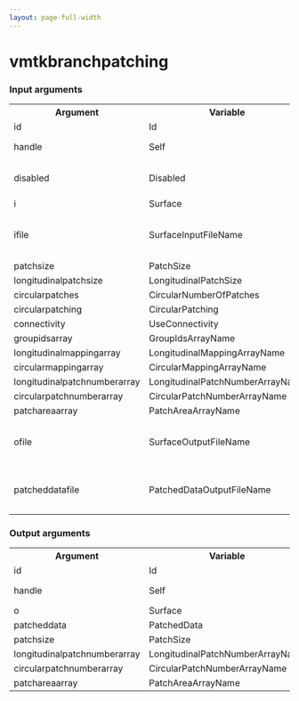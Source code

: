 ```yaml
---
layout: page-full-width
---
```

<h1>vmtkbranchpatching</h1>
<h3>Input arguments</h3>
<table class="vmtkscripts">
<tr>
<th>Argument</th><th>Variable</th><th>Type</th><th>Length</th><th>Range</th><th>Default</th><th>Description</th>
</tr>
<tr><td>id</td><td>Id</td><td>str</td><td>1</td><td></td><td>0</td><td>script id</td>
</tr>
<tr><td>handle</td><td>Self</td><td>self</td><td>1</td><td></td><td></td><td>handle to self</td>
</tr>
<tr><td>disabled</td><td>Disabled</td><td>bool</td><td>1</td><td></td><td>0</td><td>disable execution and piping</td>
</tr>
<tr><td>i</td><td>Surface</td><td>vtkPolyData</td><td>1</td><td></td><td></td><td></td>
</tr>
<tr><td>ifile</td><td>SurfaceInputFileName</td><td>str</td><td>1</td><td></td><td></td><td>filename for the default Surface reader</td>
</tr>
<tr><td>patchsize</td><td>PatchSize</td><td>float</td><td>2</td><td>(0.0,)</td><td>[0.0, 0.0]</td><td></td>
</tr>
<tr><td>longitudinalpatchsize</td><td>LongitudinalPatchSize</td><td>float</td><td>1</td><td>(0.0,)</td><td>1.0</td><td></td>
</tr>
<tr><td>circularpatches</td><td>CircularNumberOfPatches</td><td>int</td><td>1</td><td>(0,)</td><td>1</td><td></td>
</tr>
<tr><td>circularpatching</td><td>CircularPatching</td><td>bool</td><td>1</td><td></td><td>1</td><td></td>
</tr>
<tr><td>connectivity</td><td>UseConnectivity</td><td>bool</td><td>1</td><td></td><td>1</td><td></td>
</tr>
<tr><td>groupidsarray</td><td>GroupIdsArrayName</td><td>str</td><td>1</td><td></td><td>GroupIds</td><td></td>
</tr>
<tr><td>longitudinalmappingarray</td><td>LongitudinalMappingArrayName</td><td>str</td><td>1</td><td></td><td>AbscissaMetric</td><td></td>
</tr>
<tr><td>circularmappingarray</td><td>CircularMappingArrayName</td><td>str</td><td>1</td><td></td><td>AngularMetric</td><td></td>
</tr>
<tr><td>longitudinalpatchnumberarray</td><td>LongitudinalPatchNumberArrayName</td><td>str</td><td>1</td><td></td><td>Slab</td><td></td>
</tr>
<tr><td>circularpatchnumberarray</td><td>CircularPatchNumberArrayName</td><td>str</td><td>1</td><td></td><td>Sector</td><td></td>
</tr>
<tr><td>patchareaarray</td><td>PatchAreaArrayName</td><td>str</td><td>1</td><td></td><td>PatchArea</td><td></td>
</tr>
<tr><td>ofile</td><td>SurfaceOutputFileName</td><td>str</td><td>1</td><td></td><td></td><td>filename for the default Surface writer</td>
</tr>
<tr><td>patcheddatafile</td><td>PatchedDataOutputFileName</td><td>str</td><td>1</td><td></td><td></td><td>filename for the default PatchedData writer</td>
</tr>
</table>
<h3>Output arguments</h3>
<table class="vmtkscripts">
<tr>
<th>Argument</th><th>Variable</th><th>Type</th><th>Length</th><th>Range</th><th>Default</th><th>Description</th>
</tr>
<tr><td>id</td><td>Id</td><td>str</td><td>1</td><td></td><td>0</td><td>script id</td>
</tr>
<tr><td>handle</td><td>Self</td><td>self</td><td>1</td><td></td><td></td><td>handle to self</td>
</tr>
<tr><td>o</td><td>Surface</td><td>vtkPolyData</td><td>1</td><td></td><td></td><td></td>
</tr>
<tr><td>patcheddata</td><td>PatchedData</td><td>vtkImageData</td><td>1</td><td></td><td></td><td></td>
</tr>
<tr><td>patchsize</td><td>PatchSize</td><td>float</td><td>2</td><td></td><td>[0.0, 0.0]</td><td></td>
</tr>
<tr><td>longitudinalpatchnumberarray</td><td>LongitudinalPatchNumberArrayName</td><td>str</td><td>1</td><td></td><td>Slab</td><td></td>
</tr>
<tr><td>circularpatchnumberarray</td><td>CircularPatchNumberArrayName</td><td>str</td><td>1</td><td></td><td>Sector</td><td></td>
</tr>
<tr><td>patchareaarray</td><td>PatchAreaArrayName</td><td>str</td><td>1</td><td></td><td>PatchArea</td><td></td>
</tr>
</table>

